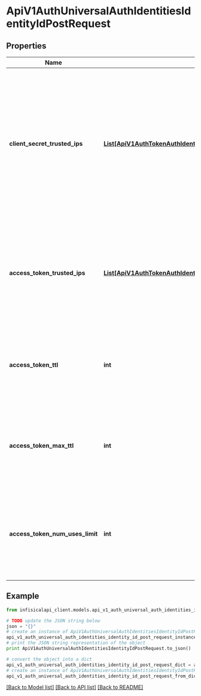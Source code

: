 # ApiV1AuthUniversalAuthIdentitiesIdentityIdPostRequest


## Properties
Name | Type | Description | Notes
------------ | ------------- | ------------- | -------------
**client_secret_trusted_ips** | [**List[ApiV1AuthTokenAuthIdentitiesIdentityIdPostRequestAccessTokenTrustedIpsInner]**](ApiV1AuthTokenAuthIdentitiesIdentityIdPostRequestAccessTokenTrustedIpsInner.md) | A list of IPs or CIDR ranges that the Client Secret can be used from together with the Client ID to get back an access token. You can use 0.0.0.0/0, to allow usage from any network address. | [optional] [default to [{"ipAddress":"0.0.0.0/0"},{"ipAddress":"::/0"}]]
**access_token_trusted_ips** | [**List[ApiV1AuthTokenAuthIdentitiesIdentityIdPostRequestAccessTokenTrustedIpsInner]**](ApiV1AuthTokenAuthIdentitiesIdentityIdPostRequestAccessTokenTrustedIpsInner.md) | A list of IPs or CIDR ranges that access tokens can be used from. You can use 0.0.0.0/0, to allow usage from any network address. | [optional] [default to [{"ipAddress":"0.0.0.0/0"},{"ipAddress":"::/0"}]]
**access_token_ttl** | **int** | The lifetime for an access token in seconds. This value will be referenced at renewal time. | [optional] [default to 2592000]
**access_token_max_ttl** | **int** | The maximum lifetime for an access token in seconds. This value will be referenced at renewal time. | [optional] [default to 2592000]
**access_token_num_uses_limit** | **int** | The maximum number of times that an access token can be used; a value of 0 implies infinite number of uses. | [optional] [default to 0]

## Example

```python
from infisicalapi_client.models.api_v1_auth_universal_auth_identities_identity_id_post_request import ApiV1AuthUniversalAuthIdentitiesIdentityIdPostRequest

# TODO update the JSON string below
json = "{}"
# create an instance of ApiV1AuthUniversalAuthIdentitiesIdentityIdPostRequest from a JSON string
api_v1_auth_universal_auth_identities_identity_id_post_request_instance = ApiV1AuthUniversalAuthIdentitiesIdentityIdPostRequest.from_json(json)
# print the JSON string representation of the object
print ApiV1AuthUniversalAuthIdentitiesIdentityIdPostRequest.to_json()

# convert the object into a dict
api_v1_auth_universal_auth_identities_identity_id_post_request_dict = api_v1_auth_universal_auth_identities_identity_id_post_request_instance.to_dict()
# create an instance of ApiV1AuthUniversalAuthIdentitiesIdentityIdPostRequest from a dict
api_v1_auth_universal_auth_identities_identity_id_post_request_from_dict = ApiV1AuthUniversalAuthIdentitiesIdentityIdPostRequest.from_dict(api_v1_auth_universal_auth_identities_identity_id_post_request_dict)
```
[[Back to Model list]](../README.md#documentation-for-models) [[Back to API list]](../README.md#documentation-for-api-endpoints) [[Back to README]](../README.md)



